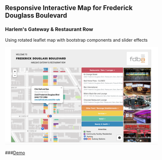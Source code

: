## Responsive Interactive Map for Frederick Douglass Boulevard
### Harlem's Gateway & Restaurant Row

Using rotated leaflet map with bootstrap components and slider effects

<kbd><a href="https://livenlulu.github.io/fdba/debug/rotate/fdbs.html"><img src="debug/rotate/img/fdba.png" style="max-width:100%;"/></a></kbd><br>

###[Demo](https://livenlulu.github.io/fdba/debug/rotate/fdbs.html)
